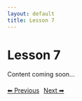 ```yaml
---
layout: default
title: Lesson 7
---
```


# Lesson 7

Content coming soon...

<div style="margin-top: 20px;">
<a href="/docs/Advanced/Lessons/lesson_6.md" style="margin-right: 10px;">⬅ Previous</a><a href="/docs/Advanced/Lessons/lesson_8.md">Next ➡</a>
</div>
